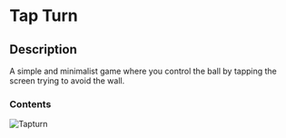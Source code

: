 # Tap Turn
## Description
A simple and minimalist game where you control the ball by tapping the screen trying to avoid the wall.
### Contents
![Tapturn](https://github.com/HorneOnne/F_TapTurn/assets/65548001/6f2155c8-bda9-46fb-aed9-8861d7fca070)
